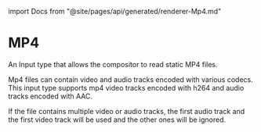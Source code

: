import Docs from "@site/pages/api/generated/renderer-Mp4.md"

# MP4
An Input type that allows the compositor to read static MP4 files.

Mp4 files can contain video and audio tracks encoded with various codecs.
This input type supports mp4 video tracks encoded with h264 and audio tracks encoded with AAC.

If the file contains multiple video or audio tracks, the first audio track and the first video track will be used and the other ones will be ignored.

<Docs />
